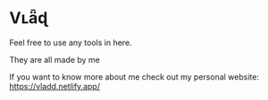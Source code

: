 # Vʟǟɖ

Feel free to use any tools in here.

They are all made by me

If you want to know more about me check out my personal website: https://vladd.netlify.app/
